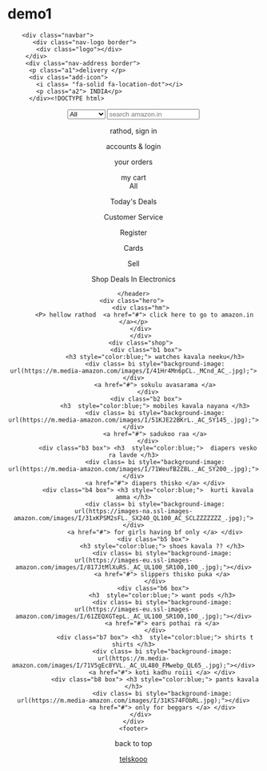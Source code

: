 # demo1

        <div class="navbar">
           <div class="nav-logo border">
            <div class="logo"></div>
         </div>
         <div class="nav-address border">
          <p class="a1">delivery </p>
          <div class="add-icon">
            <i class= "fa-solid fa-location-dot"></i>
            <p class="a2"> INDIA</p>
          </div><!DOCTYPE html>
<html lang="en">
<head>
    <meta charset="UTF-8">
    <meta name="viewport" content="width=device-width, initial-scale=1.0">
    <title> amazon </title>
    <link rel="stylesheet" href="https://cdnjs.cloudflare.com/ajax/libs/font-awesome/6.6.0/css/all.min.css" integrity="sha512-Kc323vGBEqzTmouAECnVceyQqyqdsSiqLQISBL29aUW4U/M7pSPA/gEUZQqv1cwx4OnYxTxve5UMg5GT6L4JJg==" crossorigin="anonymous" referrerpolicy="no-referrer" />
    <link rel="stylesheet" href="style.css">   
</head>
<body> 
    <header>
         </div>
<div class="nav-search">
    <select class="search-select">
        <option>All</option>
        <OPTIOn>MALE</OPTIOn>
        <option>FEMALE</option>
        <OPTIOn>KIDS</OPTIOn>
    </select> 
    <input placeholder="search amazon.in" class="search-input">
    <div class="search-icon">
        <i class="fa-solid fa-magnifying-glass"></i>
    </div>
</div>
         <div class="nav-sign border">
            <p><span> rathod, sign in </span></p>
            <p class="sign2"> accounts & login</p>
         </div>
         <div class="nav-order border">
            <p><span>your orders </span></p>
            <div class="bag-icon">
                <i class="fa-solid fa-bag-shopping"></i></div>
         </div>
<div class="cart border ">
    <i class="fa-solid fa-cart-shopping"></i>
    my cart
</div>
</div>


<div class="panel">
    <div class="panel">
    <div class="panel-all"><i class="fa-solid fa-bars"></i> All </div>
</div>
<div class="panel-options">
    <p>Today's Deals</p>
       <p> Customer Service</p>
       <p> Register</p>
        <p>Cards</p>
        <p>Sell</p>
</div>
<div class="panel-deals"> 
    Shop Deals In Electronics 
</div>
</div>


    </header>
    <div class="hero"> 
        <div class="hm">
          <P> hellow rathod  <a href="#"> click here to go to amazon.in </a></p>
        </div>
        </div>
        <div class="shop">
            <div class="b1 box"> 
                <h3 style="color:blue;"> watches kavala neeku</h3>
                <div class= bi style="background-image: url(https://m.media-amazon.com/images/I/41Hr4Mn6pCL._MCnd_AC_.jpg);"></div>
                <a href="#"> sokulu avasarama </a>
            </div>
            <div class="b2 box"> 
                <h3  style="color:blue;"> mobiles kavala nayana </h3>
                <div class= bi style="background-image: url(https://m.media-amazon.com/images/I/51KJE22BKrL._AC_SY145_.jpg);"></div>
                <a href="#"> sadukoo raa </a>
            </div>
            <div class="b3 box"> <h3  style="color:blue;">  diapers vesko ra lavde </h3>
                <div class= bi style="background-image: url(https://m.media-amazon.com/images/I/71WeufB2Z8L._AC_SY200_.jpg);"></div>
                <a href="#"> diapers thisko </a> </div>
            <div class="b4 box"> <h3 style="color:blue;">  kurti kavala amma </h3>
                <div class= bi style="background-image: url(https://images-na.ssl-images-amazon.com/images/I/31xKPSM2sFL._SX240_QL100_AC_SCLZZZZZZZ_.jpg);"></div>
                <a href="#"> for girls having bf only </a> </div>
                <div class="b5 box"> 
                    <h3 style="color:blue;"> shoes kavala ?? </h3>
                    <div class= bi style="background-image: url(https://images-eu.ssl-images-amazon.com/images/I/817JtMlXuRS._AC_UL100_SR100,100_.jpg);"></div>
                    <a href="#"> slippers thisko puka </a>
                </div>
                <div class="b6 box"> 
                    <h3  style="color:blue;"> want pods </h3>
                    <div class= bi style="background-image: url(https://images-eu.ssl-images-amazon.com/images/I/61ZEQXGTepL._AC_UL100_SR100,100_.jpg);"></div>
                    <a href="#"> ears pothai ra </a>
                </div>
                <div class="b7 box"> <h3  style="color:blue;"> shirts t shirts </h3>
                    <div class= bi style="background-image: url(https://m.media-amazon.com/images/I/71V5gEc8YVL._AC_UL480_FMwebp_QL65_.jpg);"></div>
                    <a href="#"> koti kadhu roiii </a> </div>
                <div class="b8 box"> <h3 style="color:blue;"> pants kavala </h3>
                    <div class= bi style="background-image: url(https://m.media-amazon.com/images/I/31KS74FObRL.jpg);"></div>
                    <a href="#"> only for beggars </a> </div>
        </div>
    </div>
    <footer>
<div class="foot1">
    back to top
</div>
<div class="foot2">
    <u>
        <p>telskooo</p>
    </u>
</div>
    </footer>
</body>
</html>
